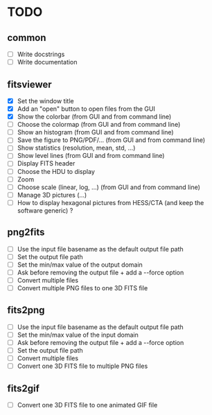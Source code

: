 # TODO

## common

- [ ] Write docstrings
- [ ] Write documentation

## fitsviewer

- [x] Set the window title
- [x] Add an "open" button to open files from the GUI
- [x] Show the colorbar (from GUI and from command line)
- [ ] Choose the colormap (from GUI and from command line)
- [ ] Show an histogram (from GUI and from command line)
- [ ] Save the figure to PNG/PDF/... (from GUI and from command line)
- [ ] Show statistics (resolution, mean, std, ...)
- [ ] Show level lines (from GUI and from command line)
- [ ] Display FITS header
- [ ] Choose the HDU to display
- [ ] Zoom
- [ ] Choose scale (linear, log, ...) (from GUI and from command line)
- [ ] Manage 3D pictures (...)
- [ ] How to display hexagonal pictures from HESS/CTA (and keep the software generic) ?

## png2fits

- [ ] Use the input file basename as the default output file path
- [ ] Set the output file path
- [ ] Set the min/max value of the output domain
- [ ] Ask before removing the output file + add a --force option
- [ ] Convert multiple files
- [ ] Convert multiple PNG files to one 3D FITS file

## fits2png

- [ ] Use the input file basename as the default output file path
- [ ] Set the min/max value of the input domain
- [ ] Ask before removing the output file + add a --force option
- [ ] Set the output file path
- [ ] Convert multiple files
- [ ] Convert one 3D FITS file to multiple PNG files

## fits2gif

- [ ] Convert one 3D FITS file to one animated GIF file
